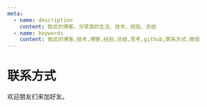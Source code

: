 ```yaml
---
meta:
  - name: description
    content: 敖武的博客，分享我的生活、技术、经验、总结
  - name: keywords
    content: 敖武的博客,技术,博客,经验,总结,思考,github,联系方式,微信
---
```

# 联系方式

<ImgView title="联系方式" url="https://1.z.wiki/autoupload/20240706/RZ8W/1692X3058/image.png" />


欢迎朋友们来加好友。

<ImgView title="联系方式" url="https://6.z.wiki/autoupload/20240706/Z3W0/300X286/image.png" />

